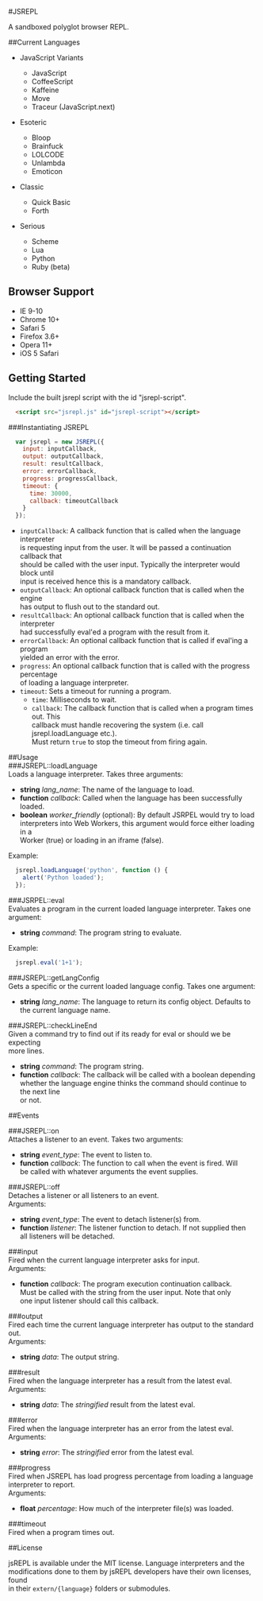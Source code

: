 #JSREPL  
  
A sandboxed polyglot browser REPL.  
  
##Current Languages  
  
* JavaScript Variants  
  * JavaScript  
  * CoffeeScript  
  * Kaffeine  
  * Move  
  * Traceur (JavaScript.next)  
  
* Esoteric  
  * Bloop  
  * Brainfuck  
  * LOLCODE  
  * Unlambda  
  * Emoticon  
  
* Classic  
  * Quick Basic  
  * Forth  
  
* Serious  
  * Scheme  
  * Lua  
  * Python  
  * Ruby (beta)  
    
## Browser Support  
* IE 9-10  
* Chrome 10+  
* Safari 5  
* Firefox 3.6+  
* Opera 11+  
* iOS 5 Safari  
  
## Getting Started  
  
Include the built jsrepl script with the id "jsrepl-script".  

```html
  <script src="jsrepl.js" id="jsrepl-script"></script>  
```  
  
###Instantiating JSREPL  
  
```javascript
  var jsrepl = new JSREPL({  
    input: inputCallback,  
    output: outputCallback,  
    result: resultCallback,  
    error: errorCallback,  
    progress: progressCallback,  
    timeout: {  
      time: 30000,  
      callback: timeoutCallback  
    }  
  });  
```  
  
* `inputCallback`: A callback function that is called when the language interpreter    
is requesting input from the user. It will be passed a continuation callback that    
should be called with the user input. Typically the interpreter would block until  
input is received hence this is a mandatory callback.  
* `outputCallback`: An optional callback function that is called when the engine  
has output to flush out to the standard out.  
* `resultCallback`: An optional callback function that is called when the interpreter  
had successfully eval'ed a program with the result from it.  
* `errorCallback`: An optional callback function that is called if eval'ing a program  
yielded an error with the error.  
* `progress`: An optional callback function that is called with the progress percentage  
of loading a language interpreter.  
* `timeout`: Sets a timeout for running a program.  
  * `time`: Milliseconds to wait.  
  * `callback`: The callback function that is called when a program times out. This  
  callback must handle recovering the system (i.e. call jsrepl.loadLanguage etc.).  
  Must return `true` to stop the timeout from firing again.  
  
##Usage  
###JSREPL::loadLanguage  
Loads a language interpreter. Takes three arguments:  
  
  * __string__ *lang_name*: The name of the language to load.  
  * __function__ *callback*: Called when the language has been successfully loaded.  
  * __boolean__ *worker_friendly* (optional): By default JSRPEL would try to load  
  interpreters into Web Workers, this argument would force either loading in a   
  Worker (true) or loading in an iframe (false).  
  
Example:  
```javascript
  jsrepl.loadLanguage('python', function () {  
    alert('Python loaded');  
  });  
```  
  
###JSRPEL::eval  
Evaluates a program in the current loaded language interpreter. Takes one argument:  
  
  * __string__ *command*: The program string to evaluate.  
  
Example:  
```javascript
  jsrepl.eval('1+1');  
```  
  
###JSREPL::getLangConfig  
Gets a specific or the current loaded language config. Takes one argument:  
  
  * __string__ *lang_name*: The language to return its config object. Defaults to  
  the current language name.  
  
###JSREPL::checkLineEnd  
Given a command try to find out if its ready for eval or should we be expecting  
more lines.  
  
  * __string__ *command*: The program string.  
  * __function__ *callback*: The callback will be called with a boolean depending  
  whether the language engine thinks the command should continue to the next line  
  or not.  
  
##Events  
  
###JSREPL::on  
Attaches a listener to an event. Takes two arguments:  
  
  * __string__ *event_type*: The event to listen to.  
  * __function__ *callback*: The function to call when the event is fired. Will    
  be called with whatever arguments the event supplies.  
  
###JSREPL::off  
Detaches a listener or all listeners to an event.    
Arguments:    
  
  * __string__ *event_type*: The event to detach listener(s) from.  
  * __function__ *listener*: The listener function to detach. If not supplied then    
  all listeners will be detached.  
    
  
###input  
Fired when the current language interpreter asks for input.    
Arguments:  
  
  * __function__ *callback*: The program execution continuation callback.    
  Must be called with the string from the user input. Note that only    
  one input listener should call this callback.  
  
  
###output  
Fired each time the current language interpreter has output to the standard out.    
Arguments:  
    
  * __string__ *data*: The output string.  
    
###result  
Fired when the language interpreter has a result from the latest eval.    
Arguments:  
  
  * __string__ *data*: The *stringified* result from the latest eval.  
    
###error  
Fired when the language interpreter has an error from the latest eval.    
Arguments:  
  
  * __string__ *error*: The *stringified* error from the latest eval.  
  
###progress  
Fired when JSREPL has load progress percentage from loading a language    
interpreter to report.    
Arguments:    
  
  * __float__ *percentage*: How much of the interpreter file(s) was loaded.  
  
###timeout  
Fired when a program times out.    
  
##License  
  
jsREPL is available under the MIT license. Language interpreters and the   
modifications done to them by jsREPL developers have their own licenses, found  
in their `extern/{language}` folders or submodules.  
